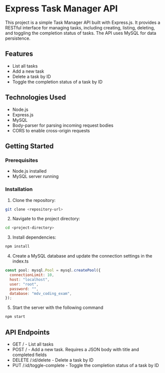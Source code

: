 # Express Task Manager API

This project is a simple Task Manager API built with Express.js. It provides a RESTful interface for managing tasks, including creating, listing, deleting, and toggling the completion status of tasks. The API uses MySQL for data persistence.

## Features

- List all tasks
- Add a new task
- Delete a task by ID
- Toggle the completion status of a task by ID

## Technologies Used

- Node.js
- Express.js
- MySQL
- Body-parser for parsing incoming request bodies
- CORS to enable cross-origin requests

## Getting Started

### Prerequisites

- Node.js installed
- MySQL server running

### Installation

1. Clone the repository:
  ```bash
  git clone <repository-url>
  ```

2. Navigate to the project directory: 
  ```bash
  cd <project-directory>
  ```

3. Install dependencies: 
  ```bash
  npm install
  ```

4. Create a MySQL database and update the connection settings in the index.ts
  ```js
  const pool: mysql.Pool = mysql.createPool({
    connectionLimit: 10,
    host: "localhost",
    user: "root",
    password: "",
    database: "mdv_coding_exam",
  });
  ```

5. Start the server with the following command 
  ```bash
  npm start
  ```

## API Endpoints

- GET / - List all tasks 
- POST / - Add a new task. Requires a JSON body with title and completed fields
- DELETE /:id/delete - Delete a task by ID
- PUT /:id/toggle-complete - Toggle the completion status of a task by ID

